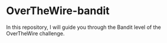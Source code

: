 # OverTheWire-bandit
In this repository, I will guide you through the Bandit level of the OverTheWire challenge.
